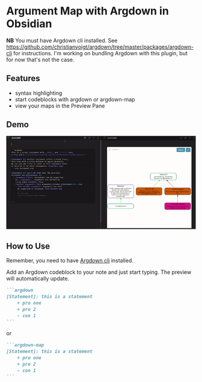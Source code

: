 # Argument Map with Argdown in Obsidian
**NB** You must have Argdown cli installed. See https://github.com/christianvoigt/argdown/tree/master/packages/argdown-cli for instructions. I'm working on bundling Argdown with this plugin, but for now that's not the case.

## Features
* syntax highlighting
* start codeblocks with argdown or argdown-map 
* view your maps in the Preview Pane

## Demo
![demo](demo.gif)

## How to Use
Remember, you need to have [Argdown cli](https://github.com/christianvoigt/argdown/tree/master/packages/argdown-cli) installed.

Add an Argdown codeblock to your note and just start typing. The preview will automatically update.
````markdown
```argdown 
[Statement]: this is a statement
    + pro one
    + pro 2
    - con 1
```
````
or 
````markdown
```argdown-map
[Statement]: this is a statement
    + pro one
    + pro 2
    - con 1
```
````
